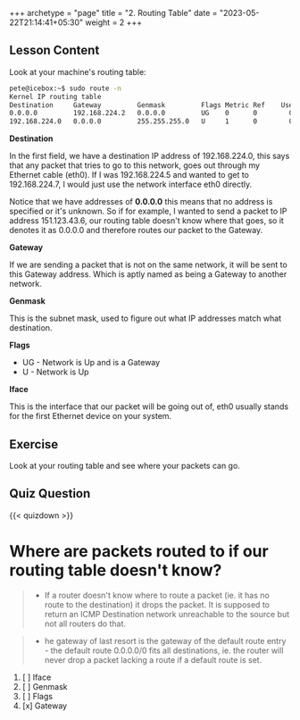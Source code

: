 +++
archetype = "page"
title = "2. Routing Table"
date = "2023-05-22T21:14:41+05:30"
weight = 2
+++

## Lesson Content

Look at your machine's routing table:


```bash
pete@icebox:~$ sudo route -n
Kernel IP routing table
Destination     Gateway         Genmask         Flags Metric Ref    Use Iface
0.0.0.0         192.168.224.2   0.0.0.0         UG    0      0        0 eth0
192.168.224.0   0.0.0.0         255.255.255.0   U     1      0        0 eth0

```

**Destination**

In the first field, we have a destination IP address of 192.168.224.0, this says that any packet that tries to go to this network, goes out through my Ethernet cable (eth0). If I was 192.168.224.5 and wanted to get to 192.168.224.7, I would just use the network interface eth0 directly. 

Notice that we have addresses of **0.0.0.0** this means that no address is specified or it's unknown. So if for example, I wanted to send a packet to IP address 151.123.43.6, our routing table doesn't know where that goes, so it denotes it as 0.0.0.0 and therefore routes our packet to the Gateway.

**Gateway**

If we are sending a packet that is not on the same network, it will be sent to this Gateway address. Which is aptly named as being a Gateway to another network.

**Genmask**

This is the subnet mask, used to figure out what IP addresses match what destination. 

**Flags**
* UG - Network is Up and is a Gateway
* U - Network is Up


**Iface**

This is the interface that our packet will be going out of, eth0 usually stands for the first Ethernet device on your system. 

## Exercise

Look at your routing table and see where your packets can go.

## Quiz Question

{{< quizdown >}}

# Where are packets routed to if our routing table doesn't know?

> - If a router doesn't know where to route a packet (ie. it has no route to the destination) it drops the packet. It is supposed to return an ICMP Destination network unreachable to the source but not all routers do that.

> - he gateway of last resort is the gateway of the default route entry - the default route 0.0.0.0/0 fits all destinations, ie. the router will never drop a packet lacking a route if a default route is set.

1. [ ] Iface
2. [ ] Genmask
3. [ ] Flags
4. [x] Gateway